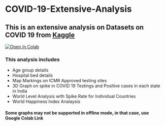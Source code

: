 # COVID-19-Extensive-Analysis

## This is an extensive analysis on Datasets on COVID 19 from [Kaggle](https://www.kaggle.com/sudalairajkumar/covid19-in-india) 

[![Open In Colab](https://colab.research.google.com/assets/colab-badge.svg)](https://colab.research.google.com/drive/1w8UbVHKdwimc4umIeQEmEyiosa_WVT1u?usp=sharing)


### This analysis includes
  * Age group details
  * Hospital bed details
  * Map Markings on ICMR Approved testing sites
  * 3D Graph on spike in COVID 19 Testings and Positive cases in each state in India
  * World Level Analysis with Spike Rate for Individual Countries
  * World Happiness Index Analaysis


#### Some graphs may not be supported in offline mode, in that case, use Google Colab Link
